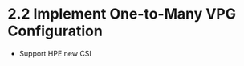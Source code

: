 2.2 Implement One-to-Many VPG Configuration
========================================
* Support HPE new CSI
